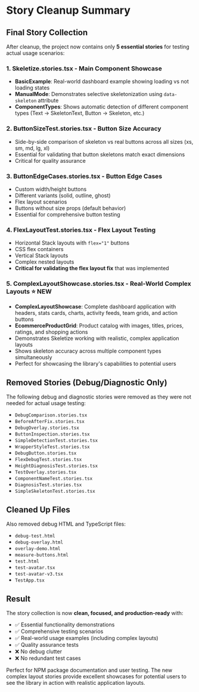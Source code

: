 # Story Cleanup Summary

## Final Story Collection

After cleanup, the project now contains only **5 essential stories** for testing actual usage scenarios:

### 1. **Skeletize.stories.tsx** - Main Component Showcase

- **BasicExample**: Real-world dashboard example showing loading vs not loading states
- **ManualMode**: Demonstrates selective skeletonization using `data-skeleton` attribute
- **ComponentTypes**: Shows automatic detection of different component types (Text → SkeletonText, Button → Skeleton, etc.)

### 2. **ButtonSizeTest.stories.tsx** - Button Size Accuracy

- Side-by-side comparison of skeleton vs real buttons across all sizes (xs, sm, md, lg, xl)
- Essential for validating that button skeletons match exact dimensions
- Critical for quality assurance

### 3. **ButtonEdgeCases.stories.tsx** - Button Edge Cases

- Custom width/height buttons
- Different variants (solid, outline, ghost)
- Flex layout scenarios
- Buttons without size props (default behavior)
- Essential for comprehensive button testing

### 4. **FlexLayoutTest.stories.tsx** - Flex Layout Testing

- Horizontal Stack layouts with `flex="1"` buttons
- CSS flex containers
- Vertical Stack layouts
- Complex nested layouts
- **Critical for validating the flex layout fix** that was implemented

### 5. **ComplexLayoutShowcase.stories.tsx** - Real-World Complex Layouts ⭐ NEW

- **ComplexLayoutShowcase**: Complete dashboard application with headers, stats cards, charts, activity feeds, team grids, and action buttons
- **EcommerceProductGrid**: Product catalog with images, titles, prices, ratings, and shopping actions
- Demonstrates Skeletize working with realistic, complex application layouts
- Shows skeleton accuracy across multiple component types simultaneously
- Perfect for showcasing the library's capabilities to potential users

## Removed Stories (Debug/Diagnostic Only)

The following debug and diagnostic stories were removed as they were not needed for actual usage testing:

- `DebugComparison.stories.tsx`
- `BeforeAfterFix.stories.tsx`
- `DebugOverlay.stories.tsx`
- `ButtonInspection.stories.tsx`
- `SimpleDetectionTest.stories.tsx`
- `WrapperStyleTest.stories.tsx`
- `DebugButton.stories.tsx`
- `FlexDebugTest.stories.tsx`
- `HeightDiagnosisTest.stories.tsx`
- `TestOverlay.stories.tsx`
- `ComponentNameTest.stories.tsx`
- `DiagnosisTest.stories.tsx`
- `SimpleSkeletonTest.stories.tsx`

## Cleaned Up Files

Also removed debug HTML and TypeScript files:

- `debug-test.html`
- `debug-overlay.html`
- `overlay-demo.html`
- `measure-buttons.html`
- `test.html`
- `test-avatar.tsx`
- `test-avatar-v3.tsx`
- `TestApp.tsx`

## Result

The story collection is now **clean, focused, and production-ready** with:

- ✅ Essential functionality demonstrations
- ✅ Comprehensive testing scenarios
- ✅ Real-world usage examples (including complex layouts)
- ✅ Quality assurance tests
- ❌ No debug clutter
- ❌ No redundant test cases

Perfect for NPM package documentation and user testing. The new complex layout stories provide excellent showcases for potential users to see the library in action with realistic application layouts.
